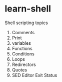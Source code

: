 # learn-shell

Shell scripting topics

1. Comments
2. Print
3. variables
4. Functions
5. Conditions
6. Loops
7. Redirectors
8. Quotes
9. SED Editor
Exit Status